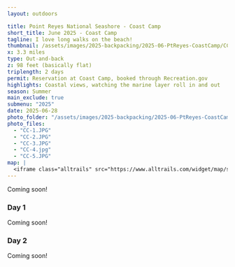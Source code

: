 ```yaml
---
layout: outdoors

title: Point Reyes National Seashore - Coast Camp
short_title: June 2025 - Coast Camp
tagline: I love long walks on the beach!
thumbnail: /assets/images/2025-backpacking/2025-06-PtReyes-CoastCamp/CC-thumb.jpg
x: 3.3 miles
type: Out-and-back
z: 98 feet (basically flat)
triplength: 2 days
permit: Reservation at Coast Camp, booked through Recreation.gov
highlights: Coastal views, watching the marine layer roll in and out
season: Summer
main_exclude: true
submenu: "2025"
date: 2025-06-28
photo_folder: "/assets/images/2025-backpacking/2025-06-PtReyes-CoastCamp"
photo_files:
  - "CC-1.JPG"
  - "CC-2.JPG"
  - "CC-3.JPG"
  - "CC-4.jpg"
  - "CC-5.JPG"
map: |
  <iframe class="alltrails" src="https://www.alltrails.com/widget/map/sculptured-beach-via-the-coast-trail-49afa3a?u=i&sh=0a5lyp" width="100%" height="400" frameborder="0" scrolling="no" marginheight="0" marginwidth="0" title="AllTrails: Trail Guides and Maps for Hiking, Camping, and Running"></iframe>
---
```


<div class="row">
<p>Coming soon!</p>
</div>

<div class="row">
<div class="6u 12u$(small)">
<h3>Day 1</h3>
  <p>Coming soon!</p>
</div>
<div class="6u$ 12u$(small)">
	<h3>Day 2</h3>
	<p>Coming soon!</p>
</div>
</div>


